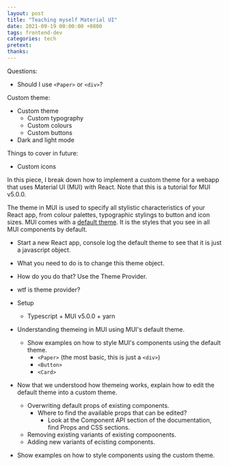 ```yaml
---
layout: post
title: "Teaching myself Material UI"
date: 2021-09-19 00:00:00 +0800
tags: frontend-dev
categories: tech
pretext:
thanks:
---
```


Questions:

- Should I use `<Paper>` or `<div>`?

Custom theme:

- Custom theme
  - Custom typography
  - Custom colours
  - Custom buttons
- Dark and light mode

Things to cover in future:

- Custom icons

In this piece, I break down how to implement a custom theme for a webapp that uses Material UI (MUI) with React. Note that this is a tutorial for MUI v5.0.0.

The theme in MUI is used to specify all stylistic characteristics of your React app, from colour palettes, typographic stylings to button and icon sizes. MUI comes with a [default theme](https://mui.com/customization/default-theme/). It is the styles that you see in all MUI components by default.

- Start a new React app, console log the default theme to see that it is just a javascript object.
- What you need to do is to change this theme object.
- How do you do that? Use the Theme Provider.
- wtf is theme provider?

- Setup
  - Typescript + MUI v5.0.0 + yarn
- Understanding themeing in MUI using MUI's default theme.
  - Show examples on how to style MUI's components using the default theme.
    - `<Paper>` (the most basic, this is just a `<div>`)
    - `<Button>`
    - `<Card>`
- Now that we understood how themeing works, explain how to edit the default theme into a custom theme.
  - Overwriting default props of existing components.
    - Where to find the available props that can be edited?
      - Look at the Component API section of the documentation, find Props and CSS sections.
  - Removing existing variants of existing compoonents.
  - Adding new variants of ecisting components.
- Show examples on how to style components using the custom theme.
